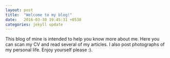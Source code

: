 ```yaml
---
layout: post
title:  "Welcome to my blog!"
date:   2016-03-30 19:45:31 +0530
categories: jekyll update
---
```

This blog of mine is intended to help you know more about me.
Here you can scan my CV and read several of my articles.
I also post photographs of my personal life.
Enjoy yourself please :).
